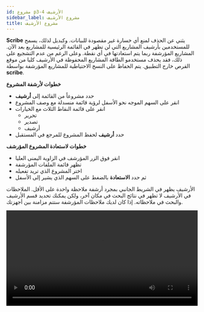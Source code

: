 ```yaml
---
id: مشروع p3-4 الأرشيف
sidebar_label: مشروع الأرشيف
title: مشروع الأرشيف
---
```


**Scribe** يثني عن الحذف لمنع أي خسارة غير مقصودة للبيانات. وكبديل لذلك، يسمح للمستخدمين بأرشيف المشاريع التي لن تظهر في القائمة الرئيسية للمشاريع بعد الآن. المشاريع المؤرشفة ربما يتم استعادتها في أي نقطة. وعلى الرغم من عدم التشجيع على ذلك، فقد يحذف مستخدمو الطاقة المشاريع المحفوظة في الأرشيف كليا من موقع القرص خارج التطبيق. يتم الحفاظ على النسخ الاحتياطية للمشاريع المؤرشفة بواسطة **scribe**.

**خطوات لأرشفة المشروع**
- حدد مشروعاً من القائمة إلى **أرشيف**
- انقر على السهم الموجه نحو الأسفل لرؤية قائمة منسدلة مع وصف المشروع
- انقر على قائمة النقاط الثلاث مع الخيارات
   - تحرير
   - تصدير
   - أرشيف
- حدد **أرشيف** لحفظ المشروع للمرجع في المستقبل

**خطوات لاستعادة المشروع المؤرشف**

- انقر فوق الزر المؤرشف في الزاوية اليمنى العليا
- تظهر قائمة الملفات المؤرشفة
- اختر المشروع الذي تريد تفعيله
- ثم حدد **الاستعادة** بالضغط على السهم الذي يشير إلى الأسفل

الأرشيف يظهر في الشريط الجانبي بمجرد أرشفة ملاحظة واحدة على الأقل. الملاحظات في الأرشيف لا تظهر في نتائج البحث في مكان آخر، ولكن يمكنك تحديد قسم الأرشيف والبحث في ملاحظاته. إذا كان لديك ملاحظات المؤرشفة ستتم مزامنة بين أجهزتك.

<video controls src="/assets/softdelete.mov" width="100%" type="video/mov">

